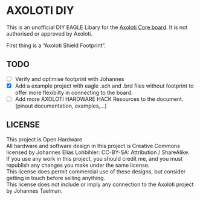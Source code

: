 # AXOLOTI DIY

This is an unofficial DIY EAGLE Libary for the [Axoloti Core board](http://www.axoloti.com/). It is not authorised or approved by Axoloti.

First thing is a “Axoloti Shield Footprint”.

## TODO

- [ ] Verify and optimise footprint with Johannes
- [x] Add a example project with eagle .sch and .brd files without footprint to offer more flexibilty in connecting to the board. 
- [ ] Add more AXOLOTI HARDWARE HACK Resources to the document. (pinout documentation, examples,…)

## LICENSE 
This project is Open Hardware  
All hardware and software design in this project is Creative Commons licensed by Johannes Elias Lohbihler: CC-BY-SA: Attribution / ShareAlike.  
If you use any work in this project, you should credit me, and you must republish any changes you make under the same license.  
This license does permit commercial use of these designs, but consider getting in touch before selling anything.  
This license does not include or imply any connection to the Axoloti project by Johannes Taelman. 